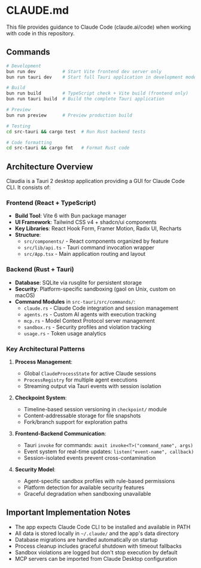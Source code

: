 # CLAUDE.md

This file provides guidance to Claude Code (claude.ai/code) when working with code in this repository.

## Commands

```bash
# Development
bun run dev          # Start Vite frontend dev server only
bun run tauri dev    # Start full Tauri application in development mode

# Build
bun run build        # TypeScript check + Vite build (frontend only)
bun run tauri build  # Build the complete Tauri application

# Preview
bun run preview      # Preview production build

# Testing
cd src-tauri && cargo test  # Run Rust backend tests

# Code formatting
cd src-tauri && cargo fmt   # Format Rust code
```

## Architecture Overview

Claudia is a Tauri 2 desktop application providing a GUI for Claude Code CLI. It consists of:

### Frontend (React + TypeScript)
- **Build Tool**: Vite 6 with Bun package manager
- **UI Framework**: Tailwind CSS v4 + shadcn/ui components
- **Key Libraries**: React Hook Form, Framer Motion, Radix UI, Recharts
- **Structure**:
  - `src/components/` - React components organized by feature
  - `src/lib/api.ts` - Tauri command invocation wrapper
  - `src/App.tsx` - Main application routing and layout

### Backend (Rust + Tauri)
- **Database**: SQLite via rusqlite for persistent storage
- **Security**: Platform-specific sandboxing (gaol on Unix, custom on macOS)
- **Command Modules** in `src-tauri/src/commands/`:
  - `claude.rs` - Claude Code integration and session management
  - `agents.rs` - Custom AI agents with execution tracking
  - `mcp.rs` - Model Context Protocol server management
  - `sandbox.rs` - Security profiles and violation tracking
  - `usage.rs` - Token usage analytics

### Key Architectural Patterns

1. **Process Management**: 
   - Global `ClaudeProcessState` for active Claude sessions
   - `ProcessRegistry` for multiple agent executions
   - Streaming output via Tauri events with session isolation

2. **Checkpoint System**:
   - Timeline-based session versioning in `checkpoint/` module
   - Content-addressable storage for file snapshots
   - Fork/branch support for exploration paths

3. **Frontend-Backend Communication**:
   - Tauri `invoke` for commands: `await invoke<T>("command_name", args)`
   - Event system for real-time updates: `listen("event-name", callback)`
   - Session-isolated events prevent cross-contamination

4. **Security Model**:
   - Agent-specific sandbox profiles with rule-based permissions
   - Platform detection for available security features
   - Graceful degradation when sandboxing unavailable

## Important Implementation Notes

- The app expects Claude Code CLI to be installed and available in PATH
- All data is stored locally in `~/.claude/` and the app's data directory
- Database migrations are handled automatically on startup
- Process cleanup includes graceful shutdown with timeout fallbacks
- Sandbox violations are logged but don't stop execution by default
- MCP servers can be imported from Claude Desktop configuration